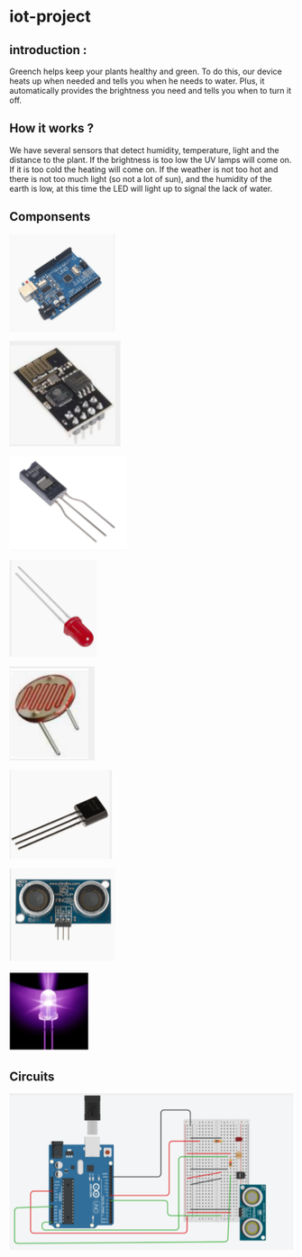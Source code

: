 # iot-project

## introduction :

Greench helps keep your plants healthy and green. To do this, our device heats up when needed and tells you when he needs to water. Plus, it automatically provides the brightness you need and tells you when to turn it off.

## How it works ?

We have several sensors that detect humidity, temperature, light and the distance to the plant. If the brightness is too low the UV lamps will come on. If it is too cold the heating will come on. If the weather is not too hot and there is not too much light (so not a lot of sun), and the humidity of the earth is low, at this time the LED will light up to signal the lack of water.

## Componsents

![Arduino](images/Arduino.PNG "Arduino")

![ESP8266](images/ESP8266.PNG "ESP8266")


![capteur humidité](images/humidite.PNG "")

![LED](images/LED.PNG "")

![photorésistance](images/lum.PNG "")

![capteur température](images/temp.PNG "")

![capteur ultrason](images/ultrason.PNG "")

![LED UV](images/uv.PNG "")

## Circuits

![LED UV](images/circuit.PNG "")